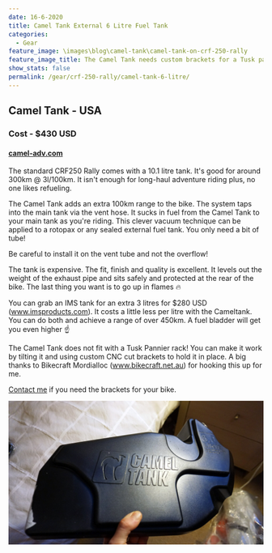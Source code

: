 ```yaml
---
date: 16-6-2020
title: Camel Tank External 6 Litre Fuel Tank
categories:
  - Gear
feature_image: \images\blog\camel-tank\camel-tank-on-crf-250-rally
feature_image_title: The Camel Tank needs custom brackets for a Tusk pannier rack and is safely tucked behind the pannier
show_stats: false
permalink: /gear/crf-250-rally/camel-tank-6-litre/
---
```

<h2>Camel Tank - USA</h2>
<h3>Cost - $430 USD</h3>
<h4><a href="https://camel-adv.com/">camel-adv.com</a></h4>
<p>
  The standard CRF250 Rally comes with a 10.1 litre tank. It's good for around 300km @ 3l/100km. It isn't enough for long-haul adventure riding plus, no one likes refueling. 
</p>

<p>
  The Camel Tank adds an extra 100km range to the bike. The system taps into the main tank via the vent hose. It sucks in fuel from the Camel Tank to your main tank as you're riding. This clever vacuum technique can be applied to a rotopax or any sealed external fuel tank. You only need a bit of tube!
</p>

<p>
  Be careful to install it on the vent tube and not the overflow!
</p>

<p>
  The tank is expensive. The fit, finish and quality is excellent. It levels out the weight of the exhaust pipe and sits safely and protected at the rear of the bike. The last thing you want is to go up in flames 🔥
</p>

<p>
  You can grab an IMS tank for an extra 3 litres for $280 USD (<a href="https://www.imsproducts.com/">www.imsproducts.com</a>). It costs a little less per litre with the Cameltank. You can do both and achieve a range of over 450km. A fuel bladder will get you even higher ☝
</p>

<p>
  The Camel Tank does not fit with a Tusk Pannier rack! You can make it work by tilting it and using custom CNC cut brackets to hold it in place. A big thanks to Bikecraft Mordialloc (<a href="www.bikecraft.net.au">www.bikecraft.net.au</a>) for hooking this up for me. 
</p>

<p>
  <a href="/contact">Contact me</a> if you need the brackets for your bike.
</p>

<picture>
  <source srcset="\images\blog\camel-tank\camel-tank-closeup.webp">
  <img src="\images\blog\camel-tank\camel-tank-closeup.jpg" alt="The camel tank before installation" />
</picture>